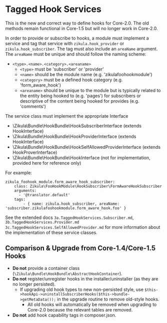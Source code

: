 Tagged Hook Services
====================

This is the new and correct way to define hooks for Core-2.0. The old methods remain functional in Core-1.5 but will
no longer work in Core-2.0.

In order to provide or subscribe to hooks, a module must implement a service and tag that service with 
`zikula.hook_provider` or `zikula.hook_subscriber`. The tag must also include an `areaName` argument.
The `areaName` must be unique and should follow the naming scheme:

  - `<type>.<name>.<category>.<areaname>`
    - `<type>` must be 'subscriber' or 'provider'
    - `<name>` should be the module name (e.g. 'zikulafoohookmodule')
    - `<category>` must be a defined hook category (e.g. 'form_aware_hook')
    - `<areaname>` should be unique to the module but is typically related to the entity being hooked to (e.g. 'pages')
        for subscribers or descriptive of the content being hooked for provides (e.g. 'comments')

The service class must implement the appropriate Interface

  - \Zikula\Bundle\HookBundle\HookSubscriberInterface (extends HookInterface)
  - \Zikula\Bundle\HookBundle\HookProviderInterface (extends HookInterface)
  - \Zikula\Bundle\HookBundle\HookSelfAllowedProviderInterface (extends HookProverInterface)
  - \Zikula\Bundle\HookBundle\HookInterface (not for implementation, provided here for reference only)

For example:

    zikula_foohook_module.form_aware_hook_subscriber:
        class: Zikula\FooHookModule\HookSubscriber\FormAwareHookSubscriber
        arguments:
          - '@translator.default'
        tags:
            - { name: zikula.hook_subscriber, areaName: 'subscriber.zikulafoohookmodule.form_aware_hook.foo' }

See the extended docs `3a.TaggedHookServices.Subscriber.md`, `3b.TaggedHookServices.Provider.md`
`3c.TaggedHookServices.SelfAllowedProvider.md` for more information about the implementation of these service classes.


Comparison & Upgrade from Core-1.4/Core-1.5 Hooks
-------------------------------------

  - **Do not** provide a container class (`\Zikula\Bundle\HookBundle\AbstractHookContainer`).
  - **Do not** register/unregister hooks in the installer/uninstaller (as they are no longer persisted).
    - If upgrading old hook types to new non-persisted style, use `$this->hookApi->uninstallSubscriberHooks($this->bundle->getMetaData());`
      in the upgrade routine to remove old-style hooks.
        - All old hooks will automatically be removed when upgrading to Core-2.0 because the relevant tables are removed.
  - **Do not** add hook capability tags in composer.json.
